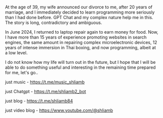 At the age of 39, my wife announced our divorce to me, after 20 years of marriage, and I immediately decided to learn programming more seriously than I had done before. GPT Chat and my complex nature help me in this. The story is long, contradictory and ambiguous. 

In June 2024, I returned to laptop repair again to earn money for food. Now, I have more than 15 years of experience promoting websites in search engines, the same amount in repairing complex microelectronic devices, 12 years of intense immersion in Thai boxing, and now programming, albeit at a low level.

I do not know how my life will turn out in the future, but I hope that I will be able to do something useful and interesting in the remaining time prepared for me, let's go..

just music - https://t.me/music_shliamb

just Chatgpt - https://t.me/shliamb2_bot

just blog - https://t.me/shliamb84

just video blog - https://www.youtube.com/@shliamb

